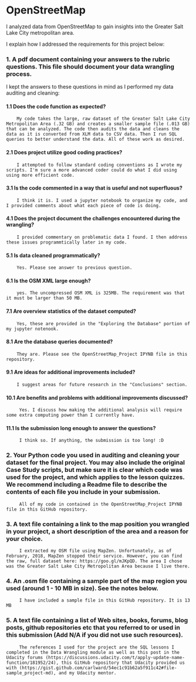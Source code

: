 # OpenStreetMap

I analyzed data from OpenStreetMap to gain insights into the Greater Salt Lake City metropolitan area.

I explain how I addressed the requirements for this project below: 

### 1.	A pdf document containing your answers to the rubric questions. This file should document your data wrangling process. 

I kept the answers to these questions in mind as I performed my data auditing and cleaning:

#### 1.1 Does the code function as expected?
        My code takes the large, raw dataset of the Greater Salt Lake City Metropolitan Area (.32 GB) and creates a smaller sample file (.013 GB) that can be analyzed. The code then audits the data and cleans the data as it is converted from XLM data to CSV data. Then I run SQL queries to better understand the data. All of these work as desired.   

#### 2.1 Does project utilize good coding practices?
        I attempted to follow standard coding conventions as I wrote my scripts. I'm sure a more advanced coder could do what I did using using more efficient code.

#### 3.1 Is the code commented in a way that is useful and not superfluous?
        I think it is. I used a jupyter notebook to organize my code, and I provided comments about what each piece of code is doing. 

#### 4.1 Does the project document the challenges encountered during the wrangling?
        I provided commentary on problematic data I found. I then address these issues programmtically later in my code. 

#### 5.1 Is data cleaned programmatically?
        Yes. Please see answer to previous question. 

#### 6.1 Is the OSM XML large enough?
        yes. The uncompressed OSM XML is 325MB. The requirement was that it must be larger than 50 MB.  

#### 7.1 Are overview statistics of the dataset computed?
        Yes, these are provided in the "Exploring the Database" portion of my jupyter notenook. 

#### 8.1 Are the database queries documented?
        They are. Please see the OpenStreetMap_Project IPYNB file in this repository. 

#### 9.1 Are ideas for additional improvements included?
        I suggest areas for future research in the "Conclusions" section.  

#### 10.1 Are benefits and problems with additional improvements discussed?
         Yes. I discuss how making the additional analysis will require some extra computing power than I currently have. 

#### 11.1 Is the submission long enough to answer the questions?
         I think so. If anything, the submission is too long! :D 

### 2.	Your Python code you used in auditing and cleaning your dataset for the final project. You may also include the original Case Study scripts, but make sure it is clear which code was used for the project, and which applies to the lesson quizzes. We recommend including a Readme file to describe the contents of each file you include in your submission.

         All of my code in contained in the OpenStreetMap_Project IPYNB file in this GitHub repository. 

### 3.	A text file containing a link to the map position you wrangled in your project, a short description of the area and a reason for your choice.

         I extracted my OSM file using MapZen. Unfortunately, as of February, 2018, MapZen stopped their service. However, you can find the raw, full dataset here: https://goo.gl/mJKpQD. The area I chose was the Greater Salt Lake City Metropolitan Area because I live there. 

### 4.	An .osm file containing a sample part of the map region you used (around 1 - 10 MB in size). See the notes below.

         I have included a sample file in this GitHub repository. It is 13 MB 

### 5.	A text file containing a list of Web sites, books, forums, blog posts, github repositories etc that you referred to or used in this submission (Add N/A if you did not use such resources).

         The references I used for the project are the SQL lessons I completed in the Data Wrangling module as well as this post in the Udacity forums (https://discussions.udacity.com/t/apply-update-name-function/181952/24), this GitHub repository that Udacity provided us with (https://gist.github.com/carlward/54ec1c91b62a5f911c42#file-sample_project-md), and my Udacity mentor. 
 





